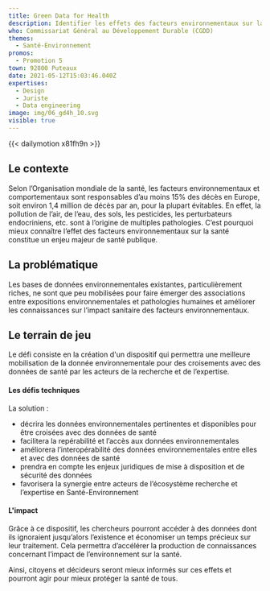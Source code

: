 ```yaml
---
title: Green Data for Health
description: Identifier les effets des facteurs environnementaux sur la santé par la donnée
who: Commissariat Général au Développement Durable (CGDD)
themes:
  - Santé-Environnement
promos:
  - Promotion 5
town: 92800 Puteaux
date: 2021-05-12T15:03:46.040Z
expertises:
  - Design
  - Juriste
  - Data engineering
image: img/06_gd4h_10.svg
visible: true
---
```

{{< dailymotion x81fh9n >}}

## Le contexte

Selon l’Organisation mondiale de la santé, les facteurs environnementaux et comportementaux sont responsables d’au moins 15% des décès en Europe, soit environ 1,4 million de décès par an, pour la plupart évitables. En effet, la pollution de l’air, de l’eau, des sols, les pesticides, les perturbateurs endocriniens, etc. sont à l’origine de multiples pathologies. C’est pourquoi mieux connaître l’effet des facteurs environnementaux sur la santé constitue un enjeu majeur de santé publique.

## La problématique

Les bases de données environnementales existantes, particulièrement riches, ne sont que peu mobilisées pour faire émerger des associations entre expositions environnementales et pathologies humaines et améliorer les connaissances sur l’impact sanitaire des facteurs environnementaux.

## Le terrain de jeu

Le défi consiste en la création d'un dispositif qui permettra une meilleure mobilisation de la donnée environnementale pour des croisements avec des données de santé par les acteurs de la recherche et de l’expertise.

#### Les défis techniques

La solution :

* décrira les données environnementales pertinentes et disponibles pour être croisées avec des données de santé
* facilitera la repérabilité et l’accès aux données environnementales
* améliorera l’interopérabilité des données environnementales entre elles et avec des données de santé
* prendra en compte les enjeux juridiques de mise à disposition et de sécurité des données
* favorisera la synergie entre acteurs de l’écosystème recherche et l’expertise en Santé-Environnement

#### L'impact 

Grâce à ce dispositif, les chercheurs pourront accéder à des données dont ils ignoraient jusqu’alors l’existence et économiser un temps précieux sur leur traitement. Cela permettra d’accélérer la production de connaissances concernant l’impact de l’environnement sur la santé.

Ainsi, citoyens et décideurs seront mieux informés sur ces effets et pourront agir pour mieux protéger la santé de tous.